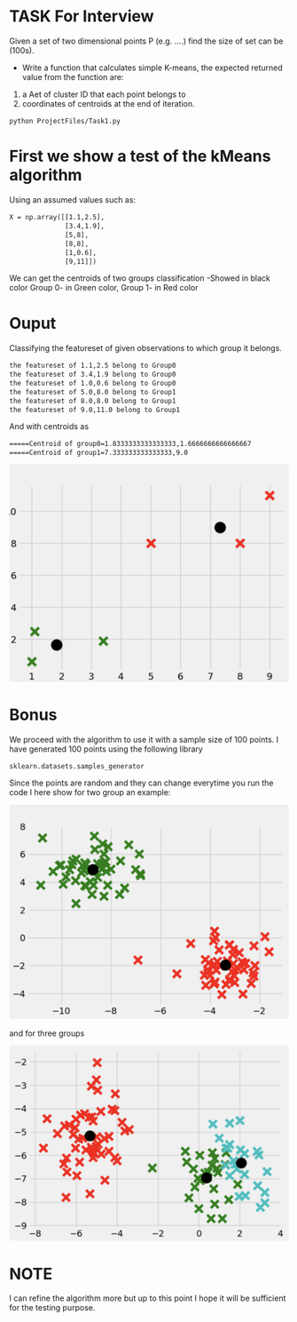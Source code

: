 # TASK For Interview

Given a set of two dimensional points P (e.g. ....) find the size of set can be (100s).

- Write a function that calculates simple K-means, the expected returned value from the function are:

1. a Aet of cluster ID that each point belongs to
2. coordinates of centroids at the end of iteration.

```
python ProjectFiles/Task1.py

```


# First we show a test of the kMeans algorithm
Using an assumed values such as:

```
X = np.array([[1.1,2.5],
              [3.4,1.9],
              [5,8],
              [8,8],
              [1,0.6],
              [9,11]])
```
We can get the centroids of two groups classification -Showed in black color
Group 0- in Green color,
Group 1- in Red color

# Ouput

Classifying the featureset of given observations to which group it belongs.

```
the featureset of 1.1,2.5 belong to Group0
the featureset of 3.4,1.9 belong to Group0
the featureset of 1.0,0.6 belong to Group0
the featureset of 5.0,8.0 belong to Group1
the featureset of 8.0,8.0 belong to Group1
the featureset of 9.0,11.0 belong to Group1
```

And with centroids as

```
=====Centroid of group0=1.8333333333333333,1.6666666666666667
=====Centroid of group1=7.333333333333333,9.0
```

![](./Output_images/P1-1.png)

# Bonus
We proceed with the algorithm to use it with a sample size of 100 points. I have generated 100 points using the following library

 ```
 sklearn.datasets.samples_generator
 ```
Since the points are random and they can change everytime you run the code I here show for two group an example:

![](./Output_images/P1-2.png)

and for three groups


![](./Output_images/P1-3.png)


# NOTE

I can refine the algorithm more but up to this point I hope it will be sufficient for the testing purpose.
